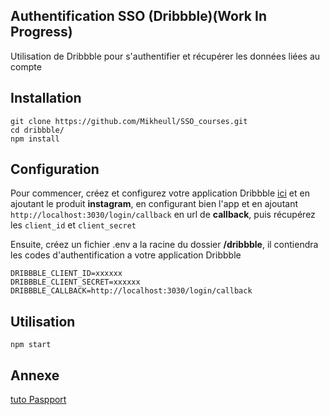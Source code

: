 ## Authentification SSO (Dribbble)(Work In Progress)

 
Utilisation de Dribbble pour s'authentifier et récupérer les données liées au compte

## Installation
```
git clone https://github.com/Mikheull/SSO_courses.git
cd dribbble/
npm install
```

## Configuration 
Pour commencer, créez et configurez votre application Dribbble [ici](https://dribbble.com/account/applications/new) et en ajoutant le produit **instagram**, en configurant bien l'app et en ajoutant `http://localhost:3030/login/callback` en url de **callback**, puis récupérez les `client_id` et `client_secret`

Ensuite, créez un fichier .env a la racine du dossier **/dribbble**, il contiendra les codes d'authentification a votre application Dribbble
```
DRIBBBLE_CLIENT_ID=xxxxxx
DRIBBBLE_CLIENT_SECRET=xxxxxx
DRIBBBLE_CALLBACK=http://localhost:3030/login/callback
```

## Utilisation
```
npm start
```

## Annexe
[tuto Paspport](http://www.passportjs.org/packages/passport-dribbble/)
